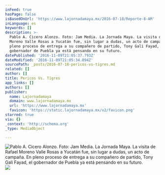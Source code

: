```yaml
---
inFeed: true
hasPage: false
isBasedOnUrl: 'https://www.lajornadamaya.mx/2016-07-18/Reporte-8-AM'
inLanguage: es
keywords: []
description: >-
  Pablo A. Cicero Alonzo. Foto: Jam Media. La Jornada Maya. La visita de Rafael
  Moreno Valle Rosas a Yucatán fue, sin lugar a dudas, un acto de campaña. En
  pleno proceso de entrega a su compañero de partido, Tony Gali Fayad, el
  gobernador de Puebla ya está pensando en su futuro.
datePublished: '2016-11-09T21:05:37.793Z'
dateModified: '2016-11-09T21:05:34.894Z'
sourcePath: _posts/2016-07-18-pericos-vs-tigres.md
related: []
author: []
title: Pericos Vs. Tigres
app_links: []
authors: []
publisher:
  name: Lajornadamaya
  domain: www.lajornadamaya.mx
  url: 'https://www.lajornadamaya.mx'
  favicon: 'https://static.lajornadamaya.mx/v2/favicon.png'
starred: true
via: {}
_context: 'http://schema.org'
_type: MediaObject

---
```

![Pablo A. Cicero Alonzo. Foto: Jam Media. La Jornada Maya. La visita de Rafael Moreno Valle Rosas a Yucatán fue, sin lugar a dudas, un acto de campaña. En pleno proceso de entrega a su compañero de partido, Tony Gali Fayad, el gobernador de Puebla ya está pensando en su futuro.](https://the-grid-user-content.s3-us-west-2.amazonaws.com/00f2ce1a-2550-4f80-a42e-cb27dcb3c527.png)
![](https://the-grid-user-content.s3-us-west-2.amazonaws.com/5430dcd5-e2e0-4d20-b480-21e74ffb8284.png)
